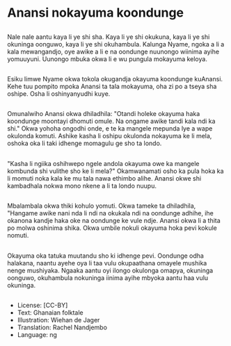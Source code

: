 # Anansi nokayuma koondunge

##
Nale nale aantu kaya li ye shi sha. Kaya li ye shi okukuna, kaya li ye shi okuninga oonguwo, kaya li ye shi okuhambula. Kalunga Nyame, ngoka a li a kala mewangandjo, oye awike a li e na oondunge nuunongo wiinima ayihe yomuuyuni. Uunongo mbuka okwa li e wu pungula mokayuma keloya.

##
Esiku limwe Nyame okwa tokola okugandja okayuma koondunge kuAnansi. Kehe tuu pompito mpoka Anansi ta tala mokayuma, oha zi po a tseya sha oshipe. Osha li oshinyanyudhi kuye.

##
Omunalwiho Anansi okwa dhiladhila: "Otandi holeke okayuma haka koondunge moontayi dhomuti omule. Na ongame awike tandi kala ndi ka shi." Okwa yohoha ongodhi onde, e te ka  mangele mepunda lye a wape okulonda komuti. Ashike kasha li oshipu okulonda nokayuma ke li mela, oshoka oka li taki idhenge momagulu ge sho ta londo.

##
"Kasha li ngiika oshihwepo ngele andola okayuma owe ka mangele kombunda shi vulithe sho ke li mela?" Okamwanamati osho ka pula hoka ka li momuti noka kala ke mu tala nawa ethimbo alihe. Anansi okwe shi kambadhala nokwa mono nkene a li ta londo nuupu.

##
 Mbalambala okwa thiki kohulo yomuti. Okwa tameke ta dhiladhila, "Hangame awike nani nda li ndi na okukala ndi na oondunge adhihe, ihe okanona kandje haka oke na oondunge ke vule ndje. Anansi okwa li a thita po molwa oshinima shika. Okwa umbile nokuli okayuma hoka pevi kokule nomuti.

##
Okayuma oka tatuka muutandu sho ki idhenge pevi. Oondunge odha halakana, naantu ayehe oya li taa vulu okupaathana omayele mushika nenge mushiyaka. Ngaaka aantu oyi ilongo okulonga omapya, okuninga oonguwo, okuhambula nokuninga iinima ayihe mbyoka aantu haa vulu okuninga.

##
* License: [CC-BY]
* Text: Ghanaian folktale
* Illustration: Wiehan de Jager
* Translation: Rachel Nandjembo
* Language: ng
